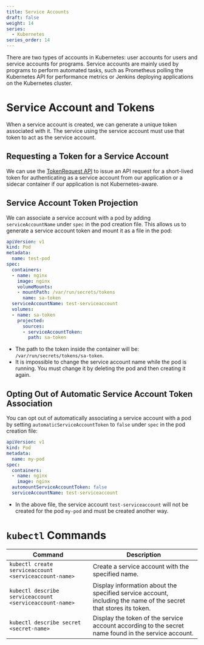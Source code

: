 ```yaml
---
title: Service Accounts
draft: false
weight: 14
series:
  - Kubernetes
series_order: 14
---
```

There are two types of accounts in Kubernetes: user accounts for users and service accounts for programs.
Service accounts are mainly used by programs to perform automated tasks, such as Prometheus polling the Kubernetes API for performance metrics or Jenkins deploying applications on the Kubernetes cluster.
# Service Account and Tokens
When a service account is created, we can generate a unique token associated with it. The service using the service account must use that token to act as the service account.
## Requesting a Token for a Service Account
We can use the [TokenRequest API](https://kubernetes.io/docs/reference/kubernetes-api/authentication-resources/token-request-v1/) to issue an API request for a short-lived token for authenticating as a service account from our application or a sidecar container if our application is not Kubernetes-aware.
## Service Account Token Projection
We can associate a service account with a pod by adding `serviceAccountName` under `spec` in the pod creation file. This allows us to generate a service account token and mount it as a file in the pod:
```yaml
apiVersion: v1
kind: Pod
metadata:
  name: test-pod
spec:
  containers:
  - name: nginx
    image: nginx
    volumeMounts:
    - mountPath: /var/run/secrets/tokens
      name: sa-token
  serviceAccountName: test-serviceaccount
  volumes:
  - name: sa-token
    projected:
      sources:
      - serviceAccountToken:
        path: sa-token
```
- The path to the token inside the container will be: `/var/run/secrets/tokens/sa-token`.
- It is impossible to change the service account name while the pod is running. You must change it by deleting the pod and then creating it again.
## Opting Out of Automatic Service Account Token Association
You can opt out of automatically associating a service account with a pod by setting `automaticServiceAccountToken` to `false` under `spec` in the pod creation file:

```yaml
apiVersion: v1
kind: Pod
metadata:
  name: my-pod
spec:
  containers:
  - name: nginx
    image: nginx
  automountServiceAccountToken: false
  serviceAccountName: test-serviceaccount
```
- In the above file, the service account `test-serviceaccount` will not be created for the pod `my-pod` and must be created another way.
# `kubectl` Commands

| Command                                                 | Description                                                                                                      |
| ------------------------------------------------------- | ---------------------------------------------------------------------------------------------------------------- |
| `kubectl create serviceaccount <serviceaccount-name>`   | Create a service account with the specified name.                                                                |
| `kubectl describe serviceaccount <serviceaccount-name>` | Display information about the specified service account, including the name of the secret that stores its token. |
| `kubectl describe secret <secret-name>`                 | Display the token of the service account according to the secret name found in the service account.              |

